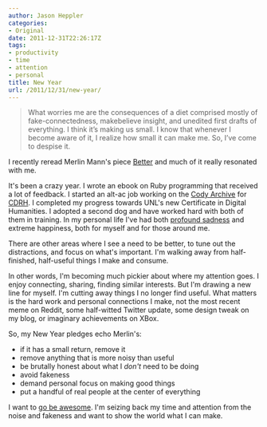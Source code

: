 ```yaml
---
author: Jason Heppler
categories:
- Original
date: 2011-12-31T22:26:17Z
tags:
- productivity
- time
- attention
- personal
title: New Year
url: /2011/12/31/new-year/
---
```


> What worries me are the consequences of a diet comprised mostly of fake-connectedness, makebelieve insight, and unedited first drafts of everything. I think it’s making us small. I know that whenever I become aware of it, I realize how small it can make me. So, I’ve come to despise it.

I recently reread Merlin Mann's piece [Better](http://www.merlinmann.com/better) and much of it really resonated with me.

It's been a crazy year. I wrote an ebook on Ruby programming that received a lot of feedback. I started an alt-ac job working on the [Cody Archive](http://codyarchive.org) for [CDRH](http://cdrh.unl.edu). I completed my progress towards UNL's new Certificate in Digital Humanities. I adopted a second dog and have worked hard with both of them in training. In my personal life I've had both [profound sadness](https://twitter.com/#!/jaheppler/status/109114548174327809) and extreme happiness, both for myself and for those around me. 

There are other areas where I see a need to be better, to tune out the distractions, and focus on what's important. I'm walking away from half-finished, half-useful things I make and consume.

In other words, I'm becoming much pickier about where my attention goes. I enjoy connecting, sharing, finding similar interests. But I'm drawing a new line for myself. I'm cutting away things I no longer find useful. What matters is the hard work and personal connections I make, not the most recent meme on Reddit, some half-witted Twitter update, some design tweak on my blog, or imaginary achievements on XBox. 

So, my New Year pledges echo Merlin's:

- if it has a small return, remove it
- remove anything that is more noisy than useful
- be brutally honest about what I *don't* need to be doing
- avoid fakeness
- demand personal focus on making good things
- put a handful of real people at the center of everything

I want to [go be awesome](http://www.jasonheppler.org/go-be-awesome.html). I'm seizing back my time and attention from the noise and fakeness and want to show the world what I can make. 

